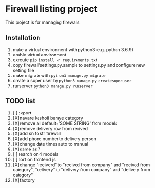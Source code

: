 # Firewall listing project
This project is for managing firewalls

## Installation 

1. make a virtual environment with python3 (e.g. python 3.6.9)
2. enable virtual environment 
3. execute `pip install -r requirements.txt`
4. copy firewall/settings.py.sample to settings.py and configure new setting file
5. make migrate with `python3 manage.py migrate`
6. create a super user by `python3 manage.py createsuperuser`
7. runserver `python3 manage.py runserver`

## TODO list

1. [ ] export
2. [X] navare keshoii baraye category
3. [X] remove all default='SOME STRING' from models
4. [X] remove delivery row from recived 
5. [X] add sn to str firewall 
6. [X] add phone number to delivery person
7. [X] change date times auto to manual 
8. [X] same as 7
9. [ ] search on 4 models
10. [ ] sort on frontend js
11. [X] change "reciverd" to "recived from company" and "recived from category", "delivery" to "delivery from company" and "delivery from category"
12. [X] factory
